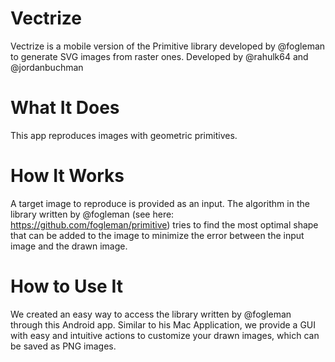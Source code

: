 # Vectrize
Vectrize is a mobile version of the Primitive library developed by @fogleman to generate SVG images from raster ones. Developed by @rahulk64 and @jordanbuchman

# What It Does
This app reproduces images with geometric primitives.

# How It Works
A target image to reproduce is provided as an input. The algorithm in the library written by @fogleman 
(see here: https://github.com/fogleman/primitive) tries to find the most optimal shape that can be added to the image
to minimize the error between the input image and the drawn image.

# How to Use It
We created an easy way to access the library written by @fogleman through this Android app. Similar to his Mac Application,
we provide a GUI with easy and intuitive actions to customize your drawn images, which can be saved as PNG images.
